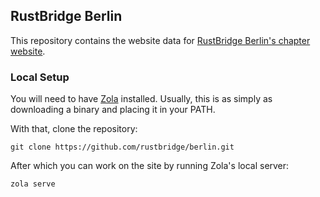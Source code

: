 ## RustBridge Berlin

This repository contains the website data for [RustBridge Berlin's chapter
website](https://berlin.rustbridge.com).

### Local Setup

You will need to have [Zola](https://www.getzola.org/) installed. Usually, this
is as simply as downloading a binary and placing it in your PATH.

With that, clone the repository:

``` shell
git clone https://github.com/rustbridge/berlin.git
```

After which you can work on the site by running Zola's local server:

``` shell
zola serve
```
